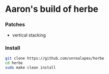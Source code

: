 # Aaron's build of herbe

### Patches
- vertical stacking

### Install
```bash
git clone https://github.com/unrealapex/herbe
cd herbe
sudo make clean install
```
